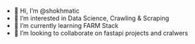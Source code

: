 - 👋 Hi, I’m @shokhmatic
- 👀 I’m interested in Data Science, Crawling & Scraping
- 🌱 I’m currently learning FARM Stack
- 💞️ I’m looking to collaborate on fastapi projects and cralwers


<!---
shokhmatic/shokhmatic is a ✨ special ✨ repository because its `README.md` (this file) appears on your GitHub profile.
You can click the Preview link to take a look at your changes.
--->
